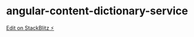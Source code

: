 # angular-content-dictionary-service

[Edit on StackBlitz ⚡️](https://stackblitz.com/edit/angular-content-dictionary-service)